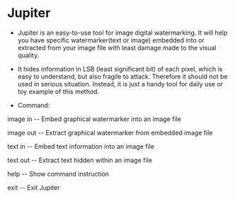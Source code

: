 # Jupiter

* Jupiter is an easy-to-use tool for image digital watermarking. 
It will help you have specific watermarker(text or image) embedded into or
extracted from your image file with least damage made to the visual quality.

* It hides information in LSB (least significant bit) of each pixel, which is easy to understand, but also fragile to attack.
Therefore it should not be used in serious situation. Instead, it is just a handy tool for daily use or toy example of this method.

* Command:

image in   -- Embed graphical watermarker into an image file

image out  -- Extract graphical watermarker from embedded image file

text in    -- Embed text information into an image file

text out   -- Extract text hidden within an image file

help       -- Show command instruction

exit       -- Exit Jupiter
